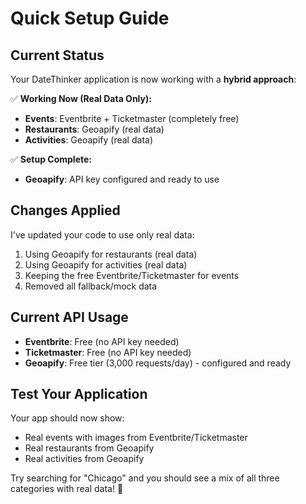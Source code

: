# Quick Setup Guide

## Current Status
Your DateThinker application is now working with a **hybrid approach**:

✅ **Working Now (Real Data Only):**
- **Events**: Eventbrite + Ticketmaster (completely free)
- **Restaurants**: Geoapify (real data)
- **Activities**: Geoapify (real data)

✅ **Setup Complete:**
- **Geoapify**: API key configured and ready to use

## Changes Applied
I've updated your code to use only real data:
1. Using Geoapify for restaurants (real data)
2. Using Geoapify for activities (real data)
3. Keeping the free Eventbrite/Ticketmaster for events
4. Removed all fallback/mock data

## Current API Usage
- **Eventbrite**: Free (no API key needed)
- **Ticketmaster**: Free (no API key needed)  
- **Geoapify**: Free tier (3,000 requests/day) - configured and ready

## Test Your Application
Your app should now show:
- Real events with images from Eventbrite/Ticketmaster
- Real restaurants from Geoapify
- Real activities from Geoapify

Try searching for "Chicago" and you should see a mix of all three categories with real data! 🎉
